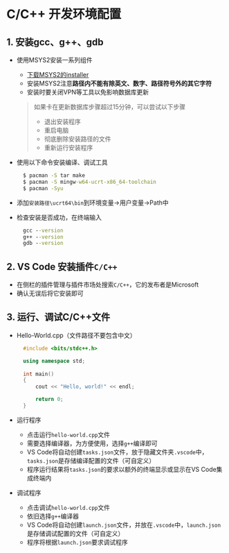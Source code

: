 # C/C++ 开发环境配置

## 1. 安装gcc、g++、gdb

* 使用MSYS2安装一系列组件
  * [下载MSYS2的installer](https://www.msys2.org/)
  * 安装MSYS2注意**路径内不能有除英文、数字、路径符号外的其它字符**
  * 安装时要关闭VPN等工具以免影响数据库更新

  > 如果卡在更新数据库步骤超过15分钟，可以尝试以下步骤
  >
  > * 退出安装程序
  > * 重启电脑
  > * 彻底删除安装路径的文件
  > * 重新运行安装程序

* 使用以下命令安装编译、调试工具

  ```cmd
    $ pacman -S tar make
    $ pacman -S mingw-w64-ucrt-x86_64-toolchain
    $ pacman -Syu
  ```

* 添加`安装路径\ucrt64\bin`到环境变量->用户变量->Path中
* 检查安装是否成功，在终端输入

  ```cmd
    gcc --version
    g++ --version
    gdb --version
  ```

## 2. VS Code 安装插件`C/C++`

* 在侧栏的插件管理与插件市场处搜索`C/C++`，它的发布者是Microsoft
* 确认无误后将它安装即可

## 3. 运行、调试C/C++文件

* Hello-World.cpp（文件路径不要包含中文）

  ```cpp
    #include <bits/stdc++.h>

    using namespace std;
    
    int main()
    {
        cout << "Hello, world!" << endl;

        return 0;
    }
  ```

* 运行程序
  * 点击运行`hello-world.cpp`文件
  * 需要选择编译器，为方便使用，选择`g++`编译即可
  * VS Code将自动创建`tasks.json`文件，放于隐藏文件夹`.vscode`中，`tasks.json`是存储编译配置的文件（可自定义）
  * 程序运行结果将`tasks.json`的要求以额外的终端显示或显示在VS Code集成终端内
* 调试程序
  * 点击调试`hello-world.cpp`文件
  * 依旧选择`g++`编译器
  * VS Code将自动创建`launch.json`文件，并放在`.vscode`中，`launch.json`是存储调试配置的文件（可自定义）
  * 程序将根据`launch.json`要求调试程序
